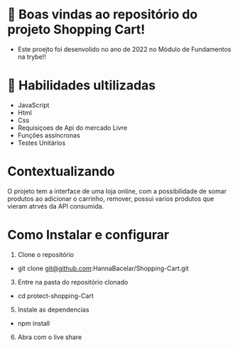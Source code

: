 #  📝 Boas vindas ao repositório do projeto Shopping Cart!

- Este proejto foi desenvolido no ano de 2022 no Módulo de Fundamentos na trybe!!

# 🚦 Habilidades ultilizadas 
- JavaScript
- Html 
- Css
- Requisiçoes de Api do mercado Livre 
- Funções assíncronas
- Testes Unitários

# Contextualizando
O projeto tem a interface de uma loja online, com a possibilidade de somar produtos ao adicionar o carrinho, remover, possui varios produtos que vieram atrvés da API consumida.
# Como Instalar  e configurar 
  1. Clone o repositório
  - git  clone git@github.com:HannaBacelar/Shopping-Cart.git
  3. Entre na pasta do repositório clonado
  - cd protect-shopping-Cart
  5. Instale as dependencias 
   - npm install 
  6. Abra com o live share
